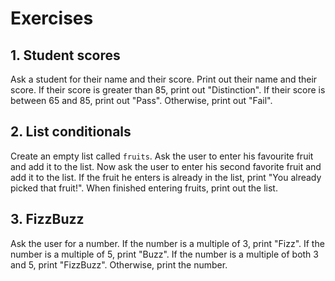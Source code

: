 # Exercises

## 1. Student scores

Ask a student for their name and their score. Print out their name and their score. If their score is greater than 85, print out "Distinction". If their score is between 65 and 85, print out "Pass". Otherwise, print out "Fail".

## 2. List conditionals

Create an empty list called `fruits`. Ask the user to enter his favourite fruit and add it to the list. Now ask the user to enter his second favorite fruit and add it to the list. If the fruit he enters is already in the list, print "You already picked that fruit!". When finished entering fruits, print out the list.

## 3. FizzBuzz

Ask the user for a number. If the number is a multiple of 3, print "Fizz". If the number is a multiple of 5, print "Buzz". If the number is a multiple of both 3 and 5, print "FizzBuzz". Otherwise, print the number.
